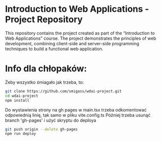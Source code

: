 # Introduction to Web Applications - Project Repository

This repository contains the project created as part of the “Introduction to Web Applications” course. The project demonstrates the principles of web development, combining client-side and server-side programming techniques to build a functional web application.

# Info dla chłopaków:

Żeby wszystko śmiagało jak trzeba, to:
```sh
git clone https://github.com/smigass/wdai-project.git
cd wdai-project
npm install
```

Do wystawienia strony na gh pages w main.tsx trzeba odkomentować odpowiednią linię, tak samo w pliku vite.config.ts
Później trzeba usunąć branch 'gh-pages' i użyć skryptu do deploya
```bash
git push origin --delete gh-pages
npm run deploy
```
